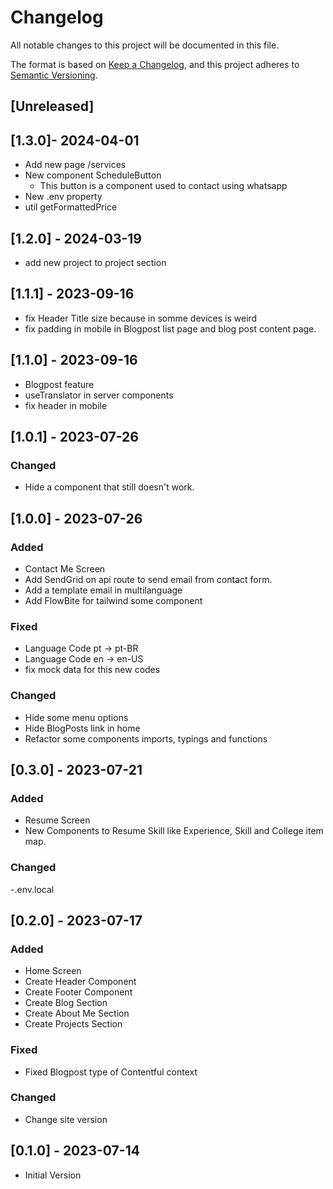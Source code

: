 # Changelog

All notable changes to this project will be documented in this file.

The format is based on [Keep a Changelog](https://keepachangelog.com/en/1.0.0/),
and this project adheres to [Semantic Versioning](https://semver.org/spec/v2.0.0.html).

## [Unreleased]

## [1.3.0]- 2024-04-01

- Add new page /services
- New component ScheduleButton
  - This button is a component used to contact using whatsapp
- New .env property
- util getFormattedPrice

## [1.2.0] - 2024-03-19

- add new project to project section

## [1.1.1] - 2023-09-16

- fix Header Title size because in somme devices is weird
- fix padding in mobile in Blogpost list page and blog post content page.

## [1.1.0] - 2023-09-16

- Blogpost feature
- useTranslator in server components
- fix header in mobile

## [1.0.1] - 2023-07-26

### Changed

- Hide a component that still doesn't work.

## [1.0.0] - 2023-07-26

### Added

- Contact Me Screen
- Add SendGrid on api route to send email from contact form.
- Add a template email in multilanguage
- Add FlowBite for tailwind some component

### Fixed

- Language Code pt -> pt-BR
- Language Code en -> en-US
- fix mock data for this new codes

### Changed

- Hide some menu options
- Hide BlogPosts link in home
- Refactor some components imports, typings and functions

## [0.3.0] - 2023-07-21

### Added

- Resume Screen
- New Components to Resume Skill like Experience, Skill and College item map.

### Changed

-.env.local

## [0.2.0] - 2023-07-17

### Added

- Home Screen
- Create Header Component
- Create Footer Component
- Create Blog Section
- Create About Me Section
- Create Projects Section

### Fixed

- Fixed Blogpost type of Contentful context

### Changed

- Change site version

## [0.1.0] - 2023-07-14

- Initial Version
